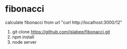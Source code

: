 # fibonacci
calculate fibonacci from url "curl http://localhost:3000/12"
1. git clone https://github.com/jslabee/fibonacci.git
2. npm install
3. node server
